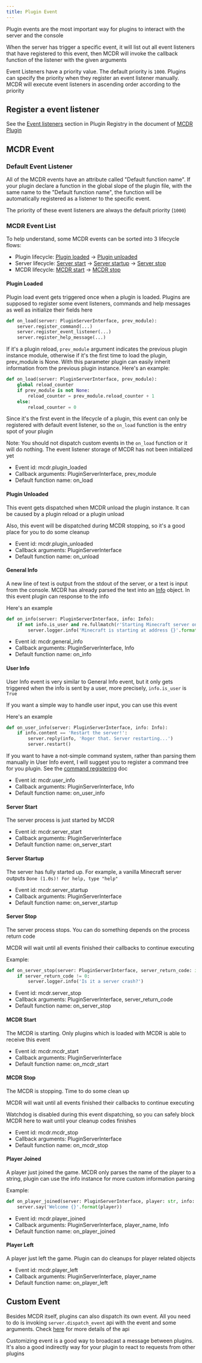 ```yaml
---
title: Plugin Event
---
```


Plugin events are the most important way for plugins to interact with
the server and the console

When the server has trigger a specific event, it will list out all event
listeners that have registered to this event, then MCDR will invoke the
callback function of the listener with the given arguments

Event Listeners have a priority value. The default priority is `1000`.
Plugins can specify the priority when they register an event listener
manually. MCDR will execute event listeners in ascending order according
to the priority

## Register a event listener

See the [Event listeners](basic.html#event-listeners) section in Plugin
Registry in the document of [MCDR Plugin](basic.html)

## MCDR Event

### Default Event Listener

All of the MCDR events have an attribute called \"Default function
name\". If your plugin declare a function in the global slope of the
plugin file, with the same name to the \"Default function name\", the
function will be automatically registered as a listener to the specific
event.

The priority of these event listeners are always the default priority
(`1000`)

### MCDR Event List

To help understand, some MCDR events can be sorted into 3 lifecycle
flows:

-   Plugin lifecycle: [Plugin loaded](#plugin-loaded) -\> [Plugin
    unloaded](#plugin-unloaded)
-   Server lifecycle: [Server start](#server-start) -\> [Server
    startup](#server-startup) -\> [Server stop](#server-stop)
-   MCDR lifecycle: [MCDR start](#mcdr-start) -\> [MCDR
    stop](#mcdr-stop)

#### Plugin Loaded

Plugin load event gets triggered once when a plugin is loaded. Plugins
are supposed to register some event listeners, commands and help
messages as well as initialize their fields here

``` python
def on_load(server: PluginServerInterface, prev_module):
    server.register_command(...)
    server.register_event_listener(...)
    server.register_help_message(...)
```

If it\'s a plugin reload, `prev_module` argument indicates the previous
plugin instance module, otherwise if it\'s the first time to load the
plugin, prev_module is None. With this parameter plugin can easily
inherit information from the previous plugin instance. Here\'s an
example:

``` python
def on_load(server: PluginServerInterface, prev_module):
    global reload_counter
    if prev_module is not None:
        reload_counter = prev_module.reload_counter + 1
    else:
        reload_counter = 0
```

Since it\'s the first event in the lifecycle of a plugin, this event can
only be registered with default event listener, so the `on_load`
function is the entry spot of your plugin

Note: You should not dispatch custom events in the `on_load` function or
it will do nothing. The event listener storage of MCDR has not been
initialized yet

-   Event id: mcdr.plugin_loaded
-   Callback arguments: PluginServerInterface, prev_module
-   Default function name: on_load

#### Plugin Unloaded

This event gets dispatched when MCDR unload the plugin instance. It can
be caused by a plugin reload or a plugin unload

Also, this event will be dispatched during MCDR stopping, so it\'s a
good place for you to do some cleanup

-   Event id: mcdr.plugin_unloaded
-   Callback arguments: PluginServerInterface
-   Default function name: on_unload

#### General Info

A new line of text is output from the stdout of the server, or a text is
input from the console. MCDR has already parsed the text into an
[Info](classes/Info.html) object. In this event plugin can response to
the info

Here\'s an example

``` python
def on_info(server: PluginServerInterface, info: Info):
    if not info.is_user and re.fullmatch(r'Starting Minecraft server on \S*', info.content):
        server.logger.info('Minecraft is starting at address {}'.format(info.content.rsplit(' ', 1)[1]))
```

-   Event id: mcdr.general_info
-   Callback arguments: PluginServerInterface, Info
-   Default function name: on_info

#### User Info

User Info event is very similar to General Info event, but it only gets
triggered when the info is sent by a user, more precisely,
`info.is_user` is `True`

If you want a simple way to handle user input, you can use this event

Here\'s an example

``` python
def on_user_info(server: PluginServerInterface, info: Info):
    if info.content == 'Restart the server!':
        server.reply(info, 'Roger that. Server restarting...')
        server.restart()
```

If you want to have a not-simple command system, rather than parsing
them manually in User Info event, I will suggest you to register a
command tree for you plugin. See the [command
registering](basic.html#command) doc

-   Event id: mcdr.user_info
-   Callback arguments: PluginServerInterface, Info
-   Default function name: on_user_info

#### Server Start

The server process is just started by MCDR

-   Event id: mcdr.server_start
-   Callback arguments: PluginServerInterface
-   Default function name: on_server_start

#### Server Startup

The server has fully started up. For example, a vanilla Minecraft server
outputs `Done (1.0s)! For help, type "help"`

-   Event id: mcdr.server_startup
-   Callback arguments: PluginServerInterface
-   Default function name: on_server_startup

#### Server Stop

The server process stops. You can do something depends on the process
return code

MCDR will wait until all events finished their callbacks to continue
executing

Example:

``` python
def on_server_stop(server: PluginServerInterface, server_return_code: int):
    if server_return_code != 0:
        server.logger.info('Is it a server crash?')
```

-   Event id: mcdr.server_stop
-   Callback arguments: PluginServerInterface, server_return_code
-   Default function name: on_server_stop

#### MCDR Start

The MCDR is starting. Only plugins which is loaded with MCDR is able to
receive this event

-   Event id: mcdr.mcdr_start
-   Callback arguments: PluginServerInterface
-   Default function name: on_mcdr_start

#### MCDR Stop

The MCDR is stopping. Time to do some clean up

MCDR will wait until all events finished their callbacks to continue
executing

Watchdog is disabled during this event dispatching, so you can safely
block MCDR here to wait until your cleanup codes finishes

-   Event id: mcdr.mcdr_stop
-   Callback arguments: PluginServerInterface
-   Default function name: on_mcdr_stop

#### Player Joined

A player just joined the game. MCDR only parses the name of the player
to a string, plugin can use the info instance for more custom
information parsing

Example:

``` python
def on_player_joined(server: PluginServerInterface, player: str, info: Info):
    server.say('Welcome {}'.format(player))
```

-   Event id: mcdr.player_joined
-   Callback arguments: PluginServerInterface, player_name, Info
-   Default function name: on_player_joined

#### Player Left

A player just left the game. Plugin can do cleanups for player related
objects

-   Event id: mcdr.player_left
-   Callback arguments: PluginServerInterface, player_name
-   Default function name: on_player_left

## Custom Event

Besides MCDR itself, plugins can also dispatch its own event. All you
need to do is invoking `server.dispatch_event` api with the event and
some arguments. Check
[here](classes/ServerInterface.html#dispatch-event) for more details of
the api

Customizing event is a good way to broadcast a message between plugins.
It\'s also a good indirectly way for your plugin to react to requests
from other plugins
